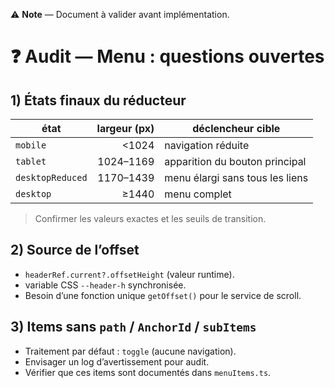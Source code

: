 ⚠️ **Note** — Document à valider avant implémentation.

# ❓ Audit — Menu : questions ouvertes

## 1) États finaux du réducteur

| état             | largeur (px) | déclencheur cible               |
| ---------------- | -----------: | ------------------------------- |
| `mobile`         |        <1024 | navigation réduite              |
| `tablet`         |    1024–1169 | apparition du bouton principal  |
| `desktopReduced` |    1170–1439 | menu élargi sans tous les liens |
| `desktop`        |        ≥1440 | menu complet                    |

> Confirmer les valeurs exactes et les seuils de transition.

## 2) Source de l’offset

- `headerRef.current?.offsetHeight` (valeur runtime).
- variable CSS `--header-h` synchronisée.
- Besoin d’une fonction unique `getOffset()` pour le service de scroll.

## 3) Items sans `path` / `AnchorId` / `subItems`

- Traitement par défaut : `toggle` (aucune navigation).
- Envisager un log d’avertissement pour audit.
- Vérifier que ces items sont documentés dans `menuItems.ts`.
